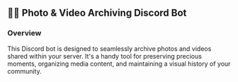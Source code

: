 ## 📸🤖 Photo & Video Archiving Discord Bot

### Overview
This Discord bot is designed to seamlessly archive photos and videos shared within your server. It's a handy tool for preserving precious moments, organizing media content, and maintaining a visual history of your community.
